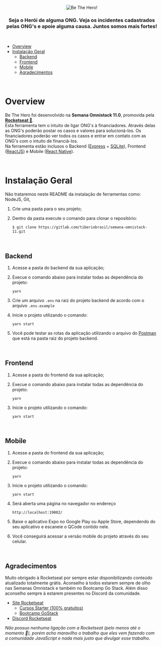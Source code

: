 <div align="center">
  <p align="center">
    <img src="https://svgshare.com/i/JYW.svg" alt="Be The Hero!" />
  </p>

  <h3>
    Seja o Herói de alguma ONG. Veja os incidentes cadastrados pelas ONG's e apoie alguma causa. Juntos somos mais fortes!
  </h3>
</div>

<br />

- [Overview](#overview)
- [Instalação Geral](#instala%c3%a7%c3%a3o-geral)
  - [Backend](#backend)
  - [Frontend](#frontend)
  - [Mobile](#mobile)
  - [Agradecimentos](#agradecimentos)

<br />

# Overview

Be The Hero foi desenvolvido na **Semana Omnistack 11.0**, promovida pela **[Rocketseat 🚀](http://www.rocketseat.com.br)**.
<br />
Esta ferramenta tem o intuito de ligar ONG's à financiadores. Através delas as ONG's poderão postar os casos e valores para solucioná-los. Os financiadores poderão ver todos os casos e entrar em contato com as ONG's com o intuito de financiá-los.
<br />
Na ferramenta estão inclusos o Backend ([Express](https://github.com/expressjs/express) + [SQLite](https://github.com/sqlite/sqlite)), Frontend ([ReactJS](https://github.com/facebook/react)) e Mobile ([React Native](https://github.com/facebook/react-native)).

<br />

# Instalação Geral

Não trataremos neste README da instalação de ferramentas como: NodeJS, Git, 

1. Crie uma pasta para o seu projeto;
2. Dentro da pasta execute o comando para clonar o repositório:
   
    `$ git clone https://gitlab.com/tiberiobrasil/semana-omnistack-11.git`

<br />

## Backend

1. Acesse a pasta do backend da sua aplicação;
2. Execue o comando abaixo para instalar todas as dependência do projeto:

    `yarn`
   
3. Crie um arquivo `.env` na raiz do projeto backend de acordo com o arquivo `.env.example`
4. Inicie o projeto utilizando o comando:

    `yarn start`

5. Você pode testar as rotas da aplicação utilizando o arquivo do [Postman](https://www.postman.com/) que está na pasta raiz do projeto backend.

<br />

## Frontend

1. Acesse a pasta do frontend da sua aplicação;
2. Execue o comando abaixo para instalar todas as dependência do projeto:

    `yarn`

3. Inicie o projeto utilizando o comando:

    `yarn start`

<br />

## Mobile

1. Acesse a pasta do frontend da sua aplicação;
2. Execue o comando abaixo para instalar todas as dependência do projeto:

    `yarn`

3. Inicie o projeto utilizando o comando:

    `yarn start`

4. Será aberta uma página no navegador no endereço
   
    `http://localhost:19002/`

5. Baixe o aplicativo Expo no Google Play ou Apple Store, dependendo do seu aplicativo e escaneie o QCode contido nele.
6. Você conseguirá acessar a versão mobile do projeto através do seu celular.

<br />

## Agradecimentos

 Muito obrigado à Rocketseat por sempre estar disponibilizando conteúdo atualizado totalmente grátis. Aconselho à todos estarem sempre de olho nas Semanas Omnistack e também no Bootcamp Go Stack. Além disso aconselho sempre à estarem presentes no Discord da comunidade.

- [Site Rocketseat](https://rocketseat.com.br/)
  - [Cursos Starter (100% gratuitos)](https://rocketseat.com.br/starter)
  - [Bootcamp GoStack](https://rocketseat.com.br/gostack)
- [Discord Rocketseat](https://discordapp.com/invite/gCRAFhc)

*Não possuo nenhuma ligação com a Rocketseat (pelo menos até o momento 🚀), porém acho maravilho o trabalho que eles vem fazendo com a comunidade JavaScript e nada mais justo que divulgar esse trabalho.*
